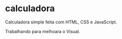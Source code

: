 # calculadora
 Calculadora simple feita com HTML, CSS e JavaScript.

Trabalhando  para melhoara o Visual.
